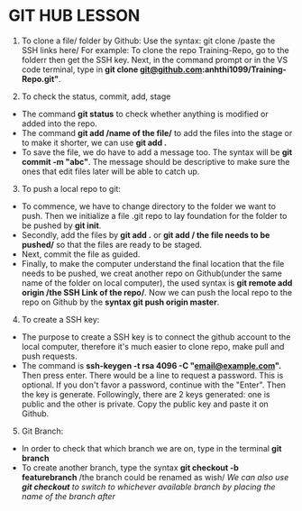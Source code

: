 # GIT HUB LESSON
1. To clone a file/ folder by Github:
Use the syntax: git clone /paste the SSH links here/
For example: To clone the repo Training-Repo, go to the folderr then get the SSH key.
Next, in the command prompt or in the VS code terminal, type in **git clone git@github.com:anhthi1099/Training-Repo.git"**.

2. To check the status, commit, add, stage
* The command **git status** to check whether anything is modified or added into the repo.  
* The command **git add /name of the file/** to add the files into the stage or to make it shorter, we can use **git add .**
* To save the file, we do have to add a message too. The syntax will be **git commit -m "abc"**. The message should be descriptive to make sure the ones that edit files later will be able to catch up.

3. To push a local repo to git:
* To commence, we have to change directory to the folder we want to push. Then we initialize a file .git repo to lay foundation for the folder to be pushed by **git init**.
* Secondly, add the files by **git add .** or **git add / the file needs to be pushed/** so that the files are ready to be staged.
* Next, commit the file as guided.
* Finally, to make the computer understand the final location that the file needs to be pushed, we creat another repo on Github(under the same name of the folder on local computer), the used syntax is **git remote add origin /the SSH Link of the repo/**. Now we can push the local repo to the repo on Github by the **syntax git push origin master**.

4. To create a SSH key:
* The purpose to create a SSH key is to connect the github account to the local computer, therefore it's much easier to clone repo, make pull and push requests.
* The command is **ssh-keygen -t rsa 4096 -C "email@example.com".**
Then press enter. There would be a line to request a password. This is optional.
If you don't favor a password, continue with the "Enter".
Then the key is generate. 
Followingly, there are 2 keys generated: one is public and the other is private. Copy the public key and paste it on Github.

5. Git Branch:
* In order to check that which branch we are on, type in the terminal **git branch**
* To create another branch, type the syntax **git checkout -b featurebranch** /the branch could be renamed as wish/
*We can also use **git checkout** to switch to whichever available branch by placing the name of the branch after*
